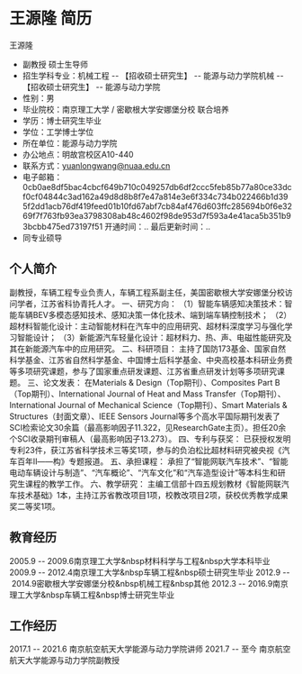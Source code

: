 # 王源隆 简历
王源隆
- 副教授
    硕士生导师
- 招生学科专业：机械工程 -- 【招收硕士研究生】 -- 能源与动力学院机械 -- 【招收硕士研究生】 -- 能源与动力学院
- 性别：男
- 毕业院校：南京理工大学 / 密歇根大学安娜堡分校  联合培养
- 学历：博士研究生毕业
- 学位：工学博士学位
- 所在单位：能源与动力学院
- 办公地点：明故宫校区A10-440
- 联系方式：yuanlongwang@nuaa.edu.cn
- 电子邮箱：0cb0ae8df5bac4cbcf649b710c049257db6df2ccc5feb85b77a80ce33dcf0cf04844c3ad162a49d8d8b8f7e47a814e3e6f334c734b022466b1d395f2dd1acb76df419feed01b10fd67abf7cb84af476d603ffc285694b0f6e3269f7f763fb93ea3798308ab48c4602f98de953d7f593a4e41aca5b351b93bcbb475ed73197f51
开通时间：..
最后更新时间：..
- 同专业硕导

## 个人简介
副教授，车辆工程专业负责人，车辆工程系副主任，美国密歇根大学安娜堡分校访问学者，江苏省科协青托人才。
一、研究方向：
（1）智能车辆感知决策技术：智能车辆BEV多模态感知技术、感知决策一体化技术、端到端车辆控制技术；
（2）超材料智能化设计：主动智能材料在汽车中的应用研究、超材料深度学习与强化学习智能设计；
（3）新能源汽车轻量化设计：超材料力、热、声、电磁性能研究及其在新能源汽车中的应用研究。
二、科研项目：
主持了国防173基金、国家自然科学基金、江苏省自然科学基金、中国博士后科学基金、中央高校基本科研业务费等多项研究课题，参与了国家重点研发课题、江苏省重点研发计划等多项研究课题。
三、论文发表：
在Materials & Design（Top期刊）、Composites Part B（Top期刊）、International Journal of Heat and Mass Transfer（Top期刊）、International Journal of Mechanical Science（Top期刊）、Smart Materials & Structures（封面文章）、IEEE Sensors Journal等多个高水平国际期刊发表了SCI检索论文30余篇（最高影响因子11.322，见ResearchGate主页）。担任20余个SCI收录期刊审稿人（最高影响因子13.273）。
四、专利与获奖：
已获授权发明专利23件，获江苏省科学技术三等奖1项，参与的负泊松比超材料研究被央视《汽车百年Ⅱ——构》专题报道。
五、承担课程：
承担了“智能网联汽车技术”、“智能电动车辆设计与制造”、“汽车概论”、“汽车文化”和“汽车造型设计”等本科生和研究生课程的教学工作。
六、教学研究：
主编工信部十四五规划教材《智能网联汽车技术基础》1本，主持江苏省教改项目1项，校教改项目2项，获校优秀教学成果奖二等奖1项。

## 教育经历
2005.9 -- 2009.6南京理工大学&nbsp材料科学与工程&nbsp大学本科毕业
2009.9 -- 2012.4南京理工大学&nbsp车辆工程&nbsp硕士研究生毕业
2012.9 -- 2014.9密歇根大学安娜堡分校&nbsp机械工程&nbsp其他
2012.3 -- 2016.9南京理工大学&nbsp车辆工程&nbsp博士研究生毕业

## 工作经历
2017.1 -- 2021.6
南京航空航天大学能源与动力学院讲师
2021.7 -- 至今
南京航空航天大学能源与动力学院副教授
